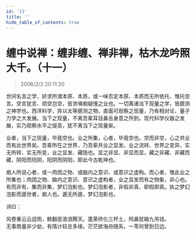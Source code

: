 ```yaml
---
id: '11'
title: ''
hide_table_of_contents: true
---
```


# 缠中说禅：缠非缠、禅非禅，枯木龙吟照大千。（十一）

> 2006/2/3 20:11:20

世间名言之学，好求所谓本原、本质，或一味否定本原、本质而无所依托、惟托空言。空言犹言、顽空岂空，皆贪嗔痴疑慢之业也。一切离诸当下现量之学，皆臆测之神学也。西洋科学，弃以太等臆测之物，直面可观察之现量，乃有相对论、量子力学之大发展。当下之现量，不离吾辈耳目鼻舌身意之所到。现代科学仪器之发展，实乃观察水平之提高，犹不离当下之现量矣。

业者，当下之现量，毕竟空也。业之所集，心者，毕竟空也。空而非空，心之共业而有此世界矣。吾辈所在之世界，乃吾辈共业之显发。业之流转、世界之变异，实无所转、实无所变，业之显发、藏隐也。显之非显、非显而显，藏之非藏、非藏而藏，阴阳而阳阴，阳阴而阴阳，即此今古乾坤也。

痴人所说心者，或一肉团之物、或脑内之意识、或意识之虚构。而心者，惟此业之所集也；肉团之物、脑内之意识、意识之虚构者，业之显发而有之物象，非心也。有而非有、集而非集，梦幻泡影也。梦幻泡影者，非假非真、即假即真。执之梦幻泡影而遁世者，痴人也。遁无所遁，梦幻泡影也。

诗曰：

风卷重云云逗雨，鲸翻恶浪浪腾天。蓬莱终化三杯土，阿鼻犹输九吊钱。<br/>
无事商量非少劫，有情计较总多缘。茫茫欲海舟随系，一苇何曾到日边。